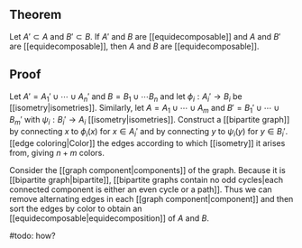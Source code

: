 ## Theorem
Let $A'\subset A$ and $B'\subset B$. If $A'$ and $B$ are [[equidecomposable]] and $A$ and $B'$ are [[equidecomposable]], then $A$ and $B$ are [[equidecomposable]].
## Proof
Let $A' = A_1' \cup\cdots\cup A_n'$ and $B = B_1\cup \cdots B_n$ and let $\phi_i: A_i' \to B_i$ be [[isometry|isometries]]. Similarly, let $A = A_1\cup\cdots\cup A_m$ and $B' = B_1' \cup\cdots \cup B_m'$ with $\psi_i:B_i'\to A_i$ [[isometry|isometries]]. Construct a [[bipartite graph]] by connecting $x$ to $\phi_i(x)$ for $x \in A_i'$ and by connecting $y$ to $\psi_i(y)$ for $y \in B_i'$. [[edge coloring|Color]] the edges according to which [[isometry]] it arises from, giving $n+m$ colors.

Consider the [[graph component|components]] of the graph. Because it is [[bipartite graph|bipartite]], [[bipartite graphs contain no odd cycles|each connected component is either an even cycle or a path]]. Thus we can remove alternating edges in each [[graph component|component]] and then sort the edges by color to obtain an [[equidecomposable|equidecomposition]] of $A$ and $B$. 

#todo: how?